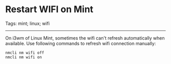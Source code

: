 # Restart WIFI on Mint
Tags: mint; linux; wifi

------

On i3wm of Linux Mint, sometimes the wifi can't refresh automatically when available.
Use following commands to refresh wifi connection manually:
```
nmcli nm wifi off
nmcli nm wifi on
```
